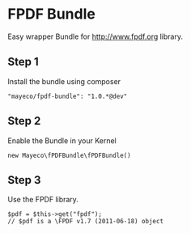 FPDF Bundle
==========

Easy wrapper Bundle for http://www.fpdf.org library.

## Step 1

Install the bundle using composer

    "mayeco/fpdf-bundle": "1.0.*@dev"

## Step 2

Enable the Bundle in your Kernel

    new Mayeco\fPDFBundle\fPDFBundle()

## Step 3

Use the FPDF library.

    $pdf = $this->get("fpdf");
    // $pdf is a \FPDF v1.7 (2011-06-18) object
